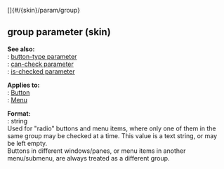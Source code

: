 []{#/{skin}/param/group}    
## group parameter (skin)    
**See also:**    
:   [button-type parameter](/ref/%7Bskin%7D/param/button-type/button-type.md)    
:   [can-check parameter](/ref/%7Bskin%7D/param/can-check/can-check.md)    
:   [is-checked parameter](/ref/%7Bskin%7D/param/is-checked/is-checked.md)    
<!-- -->    
**Applies to:**    
:   [Button](/ref/%7Bskin%7D/control/button/button.md)    
:   [Menu](/ref/%7Bskin%7D/control/menu/menu.md)    
<!-- -->    
**Format:**    
:   string    
Used for \"radio\" buttons and menu items, where only one of them in the    
same group may be checked at a time. This value is a text string, or may    
be left empty.    
Buttons in different windows/panes, or menu items in another    
menu/submenu, are always treated as a different group.  